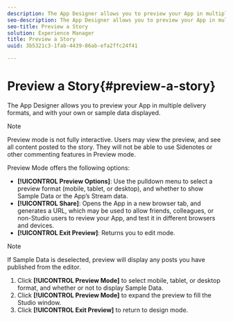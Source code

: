 ```yaml
---
description: The App Designer allows you to preview your App in multiple delivery formats, and with your own or sample data displayed.
seo-description: The App Designer allows you to preview your App in multiple delivery formats, and with your own or sample data displayed.
seo-title: Preview a Story
solution: Experience Manager
title: Preview a Story
uuid: 3b5321c3-1fab-4439-86ab-efa2ffc24f41

---
```


# Preview a Story{#preview-a-story}

The App Designer allows you to preview your App in multiple delivery formats, and with your own or sample data displayed.

>[!NOTE]
>
>Preview mode is not fully interactive. Users may view the preview, and see all content posted to the story. They will not be able to use Sidenotes or other commenting features in Preview mode.

Preview Mode offers the following options:

* **[!UICONTROL Preview Options]**: Use the pulldown menu to select a preview format (mobile, tablet, or desktop), and whether to show Sample Data or the App’s Stream data.
* **[!UICONTROL Share]**: Opens the App in a new browser tab, and generates a URL, which may be used to allow friends, colleagues, or non-Studio users to review your App, and test it in different browsers and devices.
* **[!UICONTROL Exit Preview]**: Returns you to edit mode.

>[!NOTE]
>
>If Sample Data is deselected, preview will display any posts you have published from the editor.

1. Click **[!UICONTROL Preview Mode]** to select mobile, tablet, or desktop format, and whether or not to display Sample Data.
1. Click **[!UICONTROL Preview Mode]** to expand the preview to fill the Studio window.
1. Click **[!UICONTROL Exit Preview]** to return to design mode.
